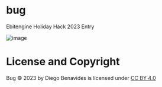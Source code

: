 # bug
Ebitengine Holiday Hack 2023 Entry

![image](https://github.com/ieGod/bug/assets/233372/7accf93f-e414-4dd9-8a3e-581d453881ef)


# License and Copyright
Bug © 2023 by Diego Benavides is licensed under [CC BY 4.0](https://creativecommons.org/licenses/by/4.0/?ref=chooser-v1)
